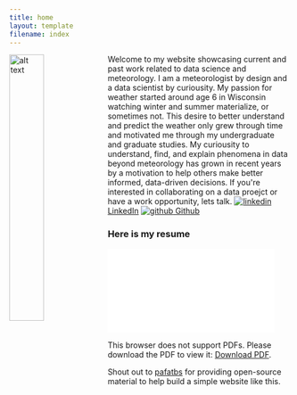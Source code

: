 ```yaml
---
title: home
layout: template
filename: index
---
```


<img src="BB_Pretty.jpg" alt="alt text" height="35%" width="35%" style="float: left;">
Welcome to my website showcasing current and past work related to data science and meteorology. I am a meteorologist by design and a data scientist by curiousity. My passion for weather started around age 6 in Wisconsin watching winter and summer materialize, or sometimes not. This desire to better understand and predict the weather only grew through time and motivated me through my undergraduate and graduate studies. My curiousity to understand, find, and explain phenomena in data beyond meteorology has grown in recent years by a motivation to help others make better informed, data-driven decisions. If you're interested in collaborating on a data proejct or have a work opportunity, lets talk.

<a href="https://www.linkedin.com/in/brockburghardtphd/" rel="nofollow noreferrer">
  <img src="https://i.stack.imgur.com/gVE0j.png" alt="linkedin"> LinkedIn</a> 

<a href="https://github.com/retrodryline/" rel="nofollow noreferrer">
  <img src="https://i.stack.imgur.com/tskMh.png" alt="github"> Github</a>



### Here is my resume

<object data="Resume_Brock_Burghard.pdf" type="application/pdf" width="700px" height="700px">
    <embed src=Resume_Brock_Burghard.pdf">
        <p>This browser does not support PDFs. Please download the PDF to view it: <a href="https://github.com/retrodryline/retrodryline.github.io/blob/gh-pages-simple/Resume_Brock_Burghard.pdf">Download PDF</a>.</p>
    </embed>
</object>

Shout out to
[pafatbs](https://phuston.github.io/patrickandfrantonarethebestninjas/)
for providing open-source material to help build a simple website like this.

